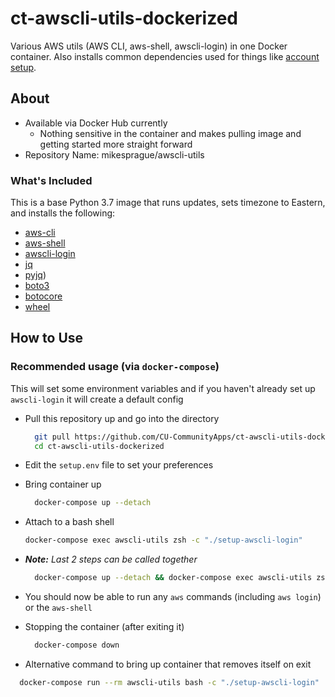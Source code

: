 # ct-awscli-utils-dockerized

Various AWS utils (AWS CLI, aws-shell, awscli-login) in one Docker container. Also installs common dependencies used for things like [account setup](https://github.com/CU-CommunityApps/aws-account-setup).

## About

- Available via Docker Hub currently
  - Nothing sensitive in the container and makes pulling image and getting started more straight forward
- Repository Name: mikesprague/awscli-utils

### What's Included

This is a base Python 3.7 image that runs updates, sets timezone to Eastern,
and installs the following:

- [aws-cli](https://aws.amazon.com/cli/)
- [aws-shell](https://github.com/awslabs/aws-shell)
- [awscli-login](https://github.com/techservicesillinois/awscli-login)
- [jq](https://stedolan.github.io/jq/)
- [pyjq](https://github.com/doloopwhile/pyjq))
- [boto3](https://github.com/boto/boto3)
- [botocore](https://github.com/boto/botocore)
- [wheel](https://github.com/pypa/wheel)

## How to Use

### Recommended usage (via `docker-compose`)

This will set some environment variables and if you haven't already set up `awscli-login` it will create a default config

- Pull this repository up and go into the directory

  ```bash
    git pull https://github.com/CU-CommunityApps/ct-awscli-utils-dockerized.git
    cd ct-awscli-utils-dockerized
  ```

- Edit the `setup.env` file to set your preferences

- Bring container up

  ```bash
    docker-compose up --detach
  ```

- Attach to a bash shell

  ```bash
  docker-compose exec awscli-utils zsh -c "./setup-awscli-login"
  ```

- _**Note:** Last 2 steps can be called together_

  ```bash
    docker-compose up --detach && docker-compose exec awscli-utils zsh -c "./setup-awscli-login"
  ```

- You should now be able to run any `aws` commands (including `aws login`) or the `aws-shell`

- Stopping the container (after exiting it)

  ```bash
    docker-compose down
  ```

- Alternative command to bring up container that removes itself on exit

```bash
  docker-compose run --rm awscli-utils bash -c "./setup-awscli-login"
```
